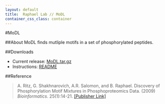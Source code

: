 ```yaml
---
layout: default
title:  Raphael Lab // MoDL
container_css_class: container
---
```


#MoDL

##About
MoDL finds mutliple motifs in a set of phosphorylated peptides.

<a name="download"></a>
##Downloads
* Current release: [MoDL.tar.gz](http://compbio.cs.brown.edu/software/MoDL/MoDL.tar.gz)
* Instructions: [README](http://compbio.cs.brown.edu/software/MoDL/README)

<a name="reference"></a>
##Reference
>A. Ritz, G. Shakhnarovich, A.R. Salomon, and B. Raphael.
>Discovery of Phosphorylation Motif Mixtures in Phosphoproteomics Data.
>(2009) *Bioinformatics*. 25(1):14-21. [[Publisher Link]](http://dx.doi.org/10.1093/bioinformatics/btn569)